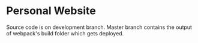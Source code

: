 # Personal Website

Source code is on development branch. Master branch contains the output of webpack's build folder which gets deployed.
